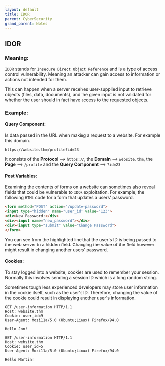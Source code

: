 ```yaml
---
layout: default
title: IDOR
parent: CyberSecurity
grand_parent: Notes
---
```


## IDOR

### Meaning:

`IDOR` stands for `Insecure Direct Object Reference` and is a type of access control vulnerability.
Meaning an attacker can gain access to information or actions not intended for them.

This can happen when a server receives user-supplied input to retrieve objects (files, data, documents),
and the given input is not validated for whether the user should in fact have access to the requested objects. 

### Example:

#### Query Component:

Is data passed in the URL when making a request to a website. For example this domain.

```
https://website.thm/profile?id=23
```

It consists of the **Protocol** --> `https://`, the **Domain** --> `website.thm`, the **Page** --> `/profile` and the **Query Component** --> `?id=23`

#### Post Variables:

Examining the contents of forms on a website can sometimes also reveal fields that could be vulnerable to `IDOR` exploitation.
For example, the following `HTML` code for a form that updates a users' password. 

```html
<form method="POST" action="/update-password">
<input type="hidden" name="user_id" value="123">
<div>New Password:</div>
<div><input name="new_password"></div>
<div><input type="submit" value="Change Password">
</form>
```
You can see from the highlighted line that the user's ID is being passed to the web server in a hidden field.
Changing the value of the field however might result in changing another users' password. 

#### Cookies:

To stay logged into a website, cookies are used to remember your session.
Normally this involves sending a session ID which is a long random string. 

Sometimes tough less experienced developers may store user information in the cookie itself, such as the user's ID.
Therefore, changing the value of the cookie could result in displaying another user's information. 

```
GET /user-information HTTP/1.1
Host: website.thm
Cookie: user_id=9
User-Agent: Mozi11a/5.0 (Ubuntu;Linux) Firefox/94.0

Hello Jon!
```

```
GET /user-information HTTP/1.1
Host: website.thm
Cookie: user_id=5
User-Agent: Mozi11a/5.0 (Ubuntu;Linux) Firefox/94.0

Hello Martin!
```
 